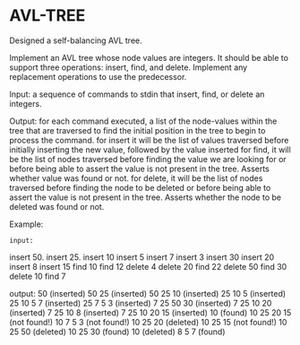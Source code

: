 # AVL-TREE
Designed a self-balancing AVL tree.

Implement an AVL tree whose node values are integers.  It should be able to support three operations: insert, find, and delete.  Implement any replacement operations to use the predecessor.

Input:
a sequence of commands to stdin that insert, find, or delete an integers.

Output:
for each command executed, a list of the node-values within the tree that are traversed to find the initial position in the tree to begin to process the command.
for insert it will be the list of values traversed before initially inserting the new value, followed by the value inserted
for find, it will be the list of nodes traversed before finding the value we are looking for or before being able to assert the value is not present in the tree.  Asserts whether value was found or not.
for delete, it will be the list of nodes traversed before finding the node to be deleted or before being able to assert the value is not present in the tree.  Asserts whether the node to be deleted was found or not.

Example:

	input:
insert 50.
insert 25.
insert 10
insert 5
insert 7
insert 3
insert 30
insert 20
insert 8
insert 15
find 10
find 12
delete 4
delete 20
find 22
delete 50
find 30
delete 10
find 7

output:
50 (inserted)
50 25 (inserted)
50 25 10 (inserted)
25 10 5 (inserted)
25 10 5 7 (inserted)
25 7 5 3 (inserted)
7 25 50 30 (inserted)
7 25 10 20 (inserted)
7 25 10 8 (inserted)
7 25 10 20 15 (inserted)
10 (found)
10 25 20 15 (not found!)
10 7 5 3 (not found!)
10 25 20 (deleted)
10 25 15 (not found!)
10 25 50 (deleted)
10 25 30 (found)
10 (deleted)
8 5 7 (found)
